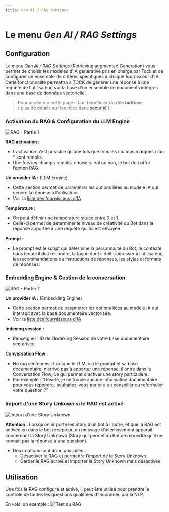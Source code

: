 ```yaml
---
title: Gen AI / RAG Settings
---
```


# Le menu _Gen AI / RAG Settings_

## Configuration
Le menu _Gen AI / RAG Settings_ (Retrieving augmented Generation) vous permet de choisir les modèles d'IA générative pris en charge par Tock et de configurer un ensemble de critères spécifiques à chaque fournisseur d'IA.
Cette fonctionnalité permettra à TOCK de générer une réponse à une requête de l'utilisateur, sur la base d'un ensemble de documents intégrés dans une base de données vectorielle.

> Pour accéder à cette page il faut bénéficier du rôle **_botUser_**.
> <br />( plus de détails sur les rôles dans [securité](../../../../admin/securite.md#rôles) ).

### Activation du RAG & Configuration du LLM Engine
![RAG - Partie 1](../../../../../img/gen-ai/gen-ai-settings-rag-llm.png "Ecran de configuration du RAG - Partie 1")

**RAG activation :**
- L’activation n’est possible qu’une fois que tous les champs marqués d’un * sont remplis.
- Une fois les champs remplis, choisir si oui ou non, le bot doit offrir l’option RAG.

**Un provider IA :** (LLM Engine)
- Cette section permet de paramétrer les options liées au modèle IA qui génère la réponse à l’utilisateur.
- Voir la [liste des fournisseurs d'IA](../providers/gen-ai-provider-llm-and-embedding.md)

**Température :**
- On peut définir une température située entre 0 et 1.
- Celle-ci permet de déterminer le niveau de créativité du Bot dans la réponse apportée à une requête qui lui est envoyée.

**Prompt :**
- Le prompt est le script qui détermine la personnalité du Bot, le contexte dans lequel il doit répondre, la façon dont il doit s’adresser à l’utilisateur, les recommandations ou instructions de réponses, les styles et formats de réponses.
 
### Embedding Engine & Gestion de la conversation 
![RAG - Partie 2](../../../../../img/gen-ai/gen-ai-settings-rag-embedding.png "Ecran de configuration du RAG - Partie 2")

**Un provider IA :** (Embedding Engine)
- Cette section permet de paramétrer les options liées au modèle IA qui interagit avec la base documentaire vectorisée.
- Voir la [liste des fournisseurs d'IA](../providers/gen-ai-provider-llm-and-embedding.md)

**Indexing session :**
- Renseigner l’ID de l’Indexing Session de votre base documentaire vectorisée

**Conversation Flow :**
- No rag sentences : Lorsque le LLM, via le prompt et sa base documentaire, n’arrive pas à apporter une réponse, il entre dans le Conversation Flow, ce qui permet d'activer une story particulière.
- Par exemple : “Désolé, je ne trouve aucune information documentaire pour vous répondre, souhaitez-vous parler à un conseiller ou reformuler votre question ?”

### Import d'une Story Unkown si le RAG est activé

![Import d'une Story Unknown](../../../../../img/gen-ai/gen-ai-rag-import-story-unknown.png "Ecran de choix")

**Attention :** Lorsqu’on importe les Story d’un bot à l'autre, et que la RAG est activée en dans le bot recepteur, un message d’avertissement apparait concernant la Story Unknown (Story qui permet au Bot de répondre qu’il ne connait pas la réponse à une question). 
- Deux options sont donc possibles :
  - Désactiver le RAG et permettre l’import de la Story Unknown.
  - Garder le RAG activé et importer la Story Unknown mais désactivée.

## Utilisation

Une fois le RAG configuré et activé, il peut être utilisé pour prendre le contrôle de toutes les questions qualifiées d'Inconnues par la NLP.

En voici un exemple :
![Test du RAG](../../../../../img/gen-ai/gen-ai-rag-test.png "Execution du RAG")




